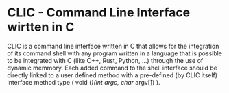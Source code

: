 # CLIC - Command Line Interface wirtten in C

CLIC is a command line interface written in C that allows for the integration of its command shell with any program written in a language that is possible to be integrated with C (like C++, Rust, Python, ...) through the use of dynamic memmory.
Each added command to the shell interface should be directly linked to a user defined method with a pre-defined (by CLIC itself) interface method type ( void (*)(int argc, char* argv[]) ).